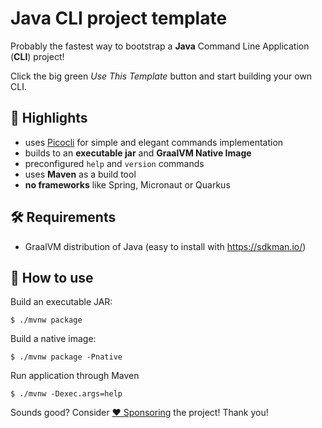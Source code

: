 # Java CLI project template

Probably the fastest way to bootstrap a **Java** Command Line Application (**CLI**) project!

Click the big green *Use This Template* button and start building your own CLI.

## 🤩 Highlights

- uses [Picocli](https://picocli.info/) for simple and elegant commands implementation
- builds to an **executable jar** and **GraalVM Native Image**
- preconfigured `help` and `version` commands
- uses **Maven** as a build tool
- **no frameworks** like Spring, Micronaut or Quarkus

## 🛠 Requirements

- GraalVM distribution of Java (easy to install with https://sdkman.io/)

## 🤔 How to use

Build an executable JAR:

```
$ ./mvnw package
```

Build a native image:

```
$ ./mvnw package -Pnative
```

Run application through Maven

```
$ ./mvnw -Dexec.args=help
```

Sounds good? Consider [❤️ Sponsoring](https://github.com/sponsors/maciejwalkowiak) the project! Thank you!
